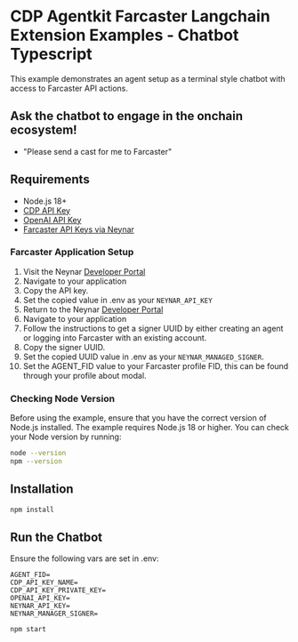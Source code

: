 # CDP Agentkit Farcaster Langchain Extension Examples - Chatbot Typescript

This example demonstrates an agent setup as a terminal style chatbot with access to Farcaster API actions.

## Ask the chatbot to engage in the onchain ecosystem!
- "Please send a cast for me to Farcaster"

## Requirements

- Node.js 18+
- [CDP API Key](https://portal.cdp.coinbase.com/access/api)
- [OpenAI API Key](https://platform.openai.com/docs/quickstart#create-and-export-an-api-key)
- [Farcaster API Keys via Neynar](https://dev.neynar.com/)

### Farcaster Application Setup
1. Visit the Neynar [Developer Portal](https://dev.neynar.com/)
2. Navigate to your application
3. Copy the API key. 
4. Set the copied value in .env as your `NEYNAR_API_KEY`
5. Return to the Neynar [Developer Portal](https://dev.neynar.com/)
6. Navigate to your application
7. Follow the instructions to get a signer UUID by either creating an agent or logging into Farcaster with an existing account.
8. Copy the signer UUID.
9. Set the copied UUID value in .env as your `NEYNAR_MANAGED_SIGNER`.
10. Set the AGENT_FID value to your Farcaster profile FID, this can be found through your profile about modal.

### Checking Node Version

Before using the example, ensure that you have the correct version of Node.js installed. The example requires Node.js 18 or higher. You can check your Node version by running:

```bash
node --version
npm --version
```

## Installation

```bash
npm install
```

## Run the Chatbot

Ensure the following vars are set in .env:
```
AGENT_FID=
CDP_API_KEY_NAME=
CDP_API_KEY_PRIVATE_KEY=
OPENAI_API_KEY=
NEYNAR_API_KEY=
NEYNAR_MANAGER_SIGNER=
```

```bash
npm start
```
